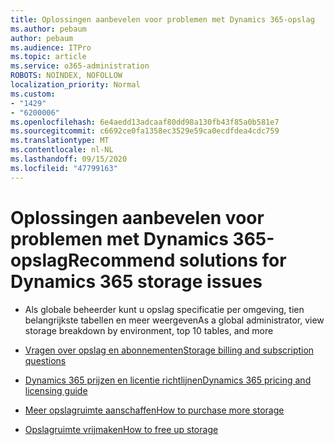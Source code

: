 ```yaml
---
title: Oplossingen aanbevelen voor problemen met Dynamics 365-opslag
ms.author: pebaum
author: pebaum
ms.audience: ITPro
ms.topic: article
ms.service: o365-administration
ROBOTS: NOINDEX, NOFOLLOW
localization_priority: Normal
ms.custom:
- "1429"
- "6200006"
ms.openlocfilehash: 6e4aedd13adcaaf80dd98a130fb43f85a0b581e7
ms.sourcegitcommit: c6692ce0fa1358ec3529e59ca0ecdfdea4cdc759
ms.translationtype: MT
ms.contentlocale: nl-NL
ms.lasthandoff: 09/15/2020
ms.locfileid: "47799163"
---
```

# <a name="recommend-solutions-for-dynamics-365-storage-issues"></a><span data-ttu-id="e6437-102">Oplossingen aanbevelen voor problemen met Dynamics 365-opslag</span><span class="sxs-lookup"><span data-stu-id="e6437-102">Recommend solutions for Dynamics 365 storage issues</span></span>

* <span data-ttu-id="e6437-103">Als globale beheerder kunt u opslag specificatie per omgeving, tien belangrijkste tabellen en meer weergeven</span><span class="sxs-lookup"><span data-stu-id="e6437-103">As a global administrator, view storage breakdown by environment, top 10 tables, and more</span></span>

* [<span data-ttu-id="e6437-104">Vragen over opslag en abonnementen</span><span class="sxs-lookup"><span data-stu-id="e6437-104">Storage billing and subscription questions</span></span>](https://docs.microsoft.com/dynamics365/customer-engagement/admin/contact-information-microsoft-dynamics-365-online-billing-support)

* [<span data-ttu-id="e6437-105">Dynamics 365 prijzen en licentie richtlijnen</span><span class="sxs-lookup"><span data-stu-id="e6437-105">Dynamics 365 pricing and licensing guide</span></span>](https://dynamics.microsoft.com/pricing/)

* [<span data-ttu-id="e6437-106">Meer opslagruimte aanschaffen</span><span class="sxs-lookup"><span data-stu-id="e6437-106">How to purchase more storage</span></span>](https://docs.microsoft.com/dynamics365/customer-engagement/admin/manage-storage#add-storage-to-dynamics-365-online)

* [<span data-ttu-id="e6437-107">Opslagruimte vrijmaken</span><span class="sxs-lookup"><span data-stu-id="e6437-107">How to free up storage</span></span>](https://docs.microsoft.com/dynamics365/customer-engagement/admin/free-storage-space)
